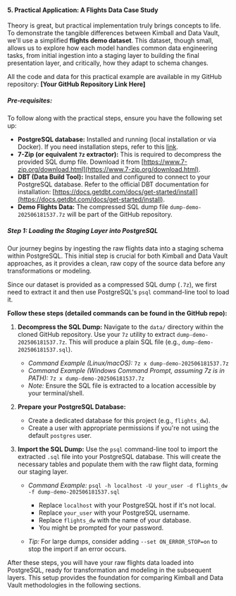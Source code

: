 #### **5. Practical Application: A Flights Data Case Study**

Theory is great, but practical implementation truly brings concepts to life. To demonstrate the tangible differences between Kimball and Data Vault, we'll use a simplified **flights demo dataset**. This dataset, though small, allows us to explore how each model handles common data engineering tasks, from initial ingestion into a staging layer to building the final presentation layer, and critically, how they adapt to schema changes.

All the code and data for this practical example are available in my GitHub repository: **[Your GitHub Repository Link Here]**

##### **Pre-requisites:**

To follow along with the practical steps, ensure you have the following set up:

* **PostgreSQL database:** Installed and running (local installation or via Docker). If you need installation steps, refer to this [link](https://www.postgresql.org/download/).
* **7-Zip (or equivalent `7z` extractor):** This is required to decompress the provided SQL dump file. Download it from [https://www.7-zip.org/download.html](https://www.7-zip.org/download.html).
* **DBT (Data Build Tool):** Installed and configured to connect to your PostgreSQL database. Refer to the official DBT documentation for installation: [https://docs.getdbt.com/docs/get-started/install](https://docs.getdbt.com/docs/get-started/install).
* **Demo Flights Data:** The compressed SQL dump file `dump-demo-202506181537.7z` will be part of the GitHub repository.

##### **Step 1: Loading the Staging Layer into PostgreSQL**

Our journey begins by ingesting the raw flights data into a staging schema within PostgreSQL. This initial step is crucial for both Kimball and Data Vault approaches, as it provides a clean, raw copy of the source data before any transformations or modeling.

Since our dataset is provided as a compressed SQL dump (`.7z`), we first need to extract it and then use PostgreSQL's `psql` command-line tool to load it.

**Follow these steps (detailed commands can be found in the GitHub repo):**

1.  **Decompress the SQL Dump:** Navigate to the `data/` directory within the cloned GitHub repository. Use your `7z` utility to extract `dump-demo-202506181537.7z`. This will produce a plain SQL file (e.g., `dump-demo-202506181537.sql`).
    * *Command Example (Linux/macOS):* `7z x dump-demo-202506181537.7z`
    * *Command Example (Windows Command Prompt, assuming 7z is in PATH):* `7z x dump-demo-202506181537.7z`
    * *Note:* Ensure the SQL file is extracted to a location accessible by your terminal/shell.

2.  **Prepare your PostgreSQL Database:**
    * Create a dedicated database for this project (e.g., `flights_dw`).
    * Create a user with appropriate permissions if you're not using the default `postgres` user.

3.  **Import the SQL Dump:** Use the `psql` command-line tool to import the extracted `.sql` file into your PostgreSQL database. This will create the necessary tables and populate them with the raw flight data, forming our staging layer.

    * *Command Example:* `psql -h localhost -U your_user -d flights_dw -f dump-demo-202506181537.sql`
        * Replace `localhost` with your PostgreSQL host if it's not local.
        * Replace `your_user` with your PostgreSQL username.
        * Replace `flights_dw` with the name of your database.
        * You might be prompted for your password.

    * *Tip:* For large dumps, consider adding `--set ON_ERROR_STOP=on` to stop the import if an error occurs.

After these steps, you will have your raw flights data loaded into PostgreSQL, ready for transformation and modeling in the subsequent layers. This setup provides the foundation for comparing Kimball and Data Vault methodologies in the following sections.
